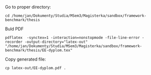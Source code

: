 
Go to proper directory:
```
cd /home/jan/Dokumenty/Studia/MSem3/Magisterka/sandbox/framework-benchmark/thesis
```

Buld PDF
```
pdflatex  -synctex=1 -interaction=nonstopmode -file-line-error -recorder -output-directory="latex-out"  "/home/jan/Dokumenty/Studia/MSem3/Magisterka/sandbox/framework-benchmark/thesis/EE-dyplom.tex"
```

Copy generated file:
```
cp latex-out/EE-dyplom.pdf .
```